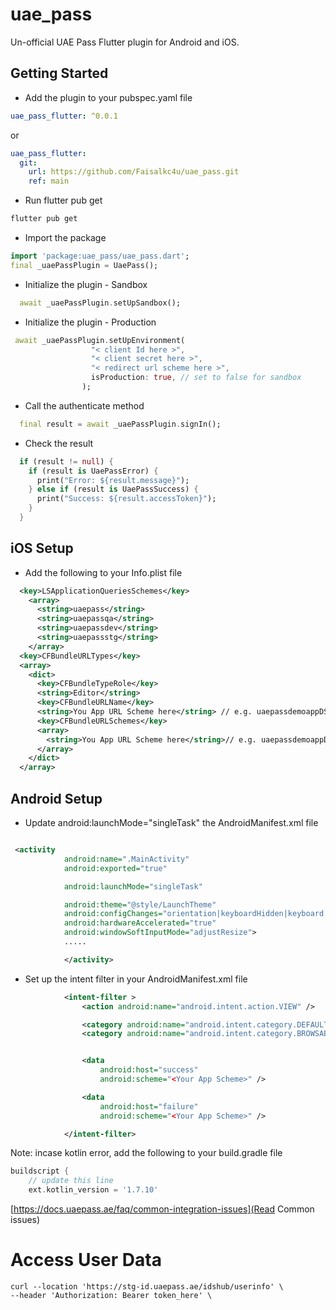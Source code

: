 # uae_pass

Un-official UAE Pass Flutter plugin for Android and iOS.

## Getting Started

- Add the plugin to your pubspec.yaml file

```yaml
uae_pass_flutter: ^0.0.1
```

or

```yaml
uae_pass_flutter:
  git:
    url: https://github.com/Faisalkc4u/uae_pass.git
    ref: main
```

- Run flutter pub get

```bash
flutter pub get
```

- Import the package

```dart
import 'package:uae_pass/uae_pass.dart';
final _uaePassPlugin = UaePass();


```

- Initialize the plugin - Sandbox

```dart
  await _uaePassPlugin.setUpSandbox();
```

- Initialize the plugin - Production

```dart
 await _uaePassPlugin.setUpEnvironment(
                  "< client Id here >",
                  "< client secret here >",
                  "< redirect url scheme here >",
                  isProduction: true, // set to false for sandbox
                );
```

- Call the authenticate method

```dart
  final result = await _uaePassPlugin.signIn();
```

- Check the result

```dart
  if (result != null) {
    if (result is UaePassError) {
      print("Error: ${result.message}");
    } else if (result is UaePassSuccess) {
      print("Success: ${result.accessToken}");
    }
  }
```

## iOS Setup

- Add the following to your Info.plist file

```xml
  <key>LSApplicationQueriesSchemes</key>
    <array>
      <string>uaepass</string>
      <string>uaepassqa</string>
      <string>uaepassdev</string>
      <string>uaepassstg</string>
    </array>
  <key>CFBundleURLTypes</key>
  <array>
    <dict>
      <key>CFBundleTypeRole</key>
      <string>Editor</string>
      <key>CFBundleURLName</key>
      <string>You App URL Scheme here</string> // e.g. uaepassdemoappDS (use for Sandbox )
      <key>CFBundleURLSchemes</key>
      <array>
        <string>You App URL Scheme here</string>// e.g. uaepassdemoappDS (same as above)
      </array>
    </dict>
  </array>
```

## Android Setup

- Update android:launchMode="singleTask" the AndroidManifest.xml file

```xml

 <activity
            android:name=".MainActivity"
            android:exported="true"

            android:launchMode="singleTask"

            android:theme="@style/LaunchTheme"
            android:configChanges="orientation|keyboardHidden|keyboard|screenSize|smallestScreenSize|locale|layoutDirection|fontScale|screenLayout|density|uiMode"
            android:hardwareAccelerated="true"
            android:windowSoftInputMode="adjustResize">
            .....

            </activity>

```

- Set up the intent filter in your AndroidManifest.xml file

```xml
            <intent-filter >
                <action android:name="android.intent.action.VIEW" />

                <category android:name="android.intent.category.DEFAULT" />
                <category android:name="android.intent.category.BROWSABLE" />


                <data
                    android:host="success"
                    android:scheme="<Your App Scheme>" />

                <data
                    android:host="failure"
                    android:scheme="<Your App Scheme>" />

            </intent-filter>

```
Note: incase kotlin error, add the following to your build.gradle file

```gradle
buildscript {
    // update this line
    ext.kotlin_version = '1.7.10'
```

[https://docs.uaepass.ae/faq/common-integration-issues](Read Common issues)

# Access User Data

```curl
curl --location 'https://stg-id.uaepass.ae/idshub/userinfo' \
--header 'Authorization: Bearer token_here' \
```
